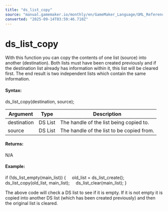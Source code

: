 ```yaml
---
title: "ds_list_copy"
source: "manual.gamemaker.io/monthly/en/GameMaker_Language/GML_Reference/Data_Structures/DS_Lists/ds_list_copy.htm"
converted: "2025-09-14T03:59:46.710Z"
---
```


# ds\_list\_copy

With this function you can copy the contents of one list (source) into another (destination). Both lists must have been created previously and if the destination list already has information within it, this list will be cleared first. The end result is two independent lists which contain the same information.

#### Syntax:

ds\_list\_copy(destination, source);

| Argument | Type | Description |
| --- | --- | --- |
| destination | DS List | The handle of the list being copied to. |
| source | DS List | The handle of the list to be copied from. |

#### Returns:

N/A

#### Example:

if (!ds\_list\_empty(main\_list))
{
    old\_list = ds\_list\_create();
    ds\_list\_copy(old\_list, main\_list);
    ds\_list\_clear(main\_list);
}

The above code will check a DS list to see if it is empty. If it is not empty it is copied into another DS list (which has been created previously) and then the original list is cleared.